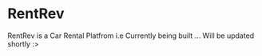 # RentRev
RentRev is a Car Rental Platfrom i.e Currently being built ... Will be updated shortly :>
